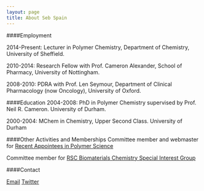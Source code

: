 ```yaml
---
layout: page
title: About Seb Spain
---
```


####Employment

2014-Present: Lecturer in Polymer Chemistry, Department of Chemistry, University of Sheffield.

2010-2014: Research Fellow with Prof. Cameron Alexander, School of Pharmacy, University of Nottingham.

2008-2010: PDRA with Prof. Len Seymour, Department of Clinical Pharmacology (now Oncology), University of Oxford.

####Education
2004-2008: PhD in Polymer Chemistry supervised by Prof. Neil R. Cameron. University of Durham.

2000-2004: MChem in Chemistry, Upper Second Class. University of Durham

####Other Activities and Memberships
Committee member and webmaster for [Recent Appointees in Polymer Science](http://www.raps.org.uk)

Committee member for [RSC Biomaterials Chemistry Special Interest Group](http://www.rsc.org/Membership/Networking/InterestGroups/Biomaterials/index.asp)

####Contact

<a href="mailto:seb@sebspain.co.uk" class="button">Email</a>
<a href="https://twitter.com/sebspain" class="button">Twitter</a>
